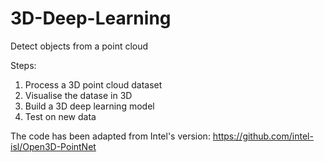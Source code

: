 # 3D-Deep-Learning
Detect objects from a point cloud


Steps:
1. Process a 3D point cloud dataset
2. Visualise the datase in 3D
3. Build a 3D deep learning model
4. Test on new data

The code has been adapted from Intel's version: https://github.com/intel-isl/Open3D-PointNet


